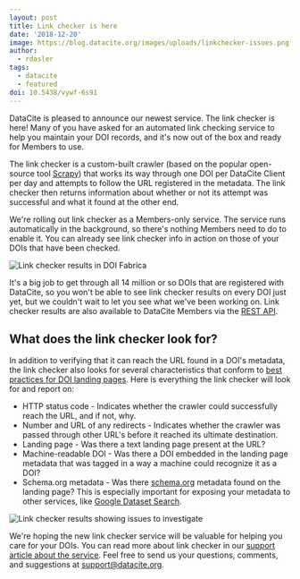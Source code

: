 ```yaml
---
layout: post
title: Link checker is here
date: '2018-12-20'
image: https://blog.datacite.org/images/uploads/linkchecker-issues.png
author:
  - rdasler
tags: 
  - datacite
  - featured
doi: 10.5438/vywf-6s91
---
```


DataCite is pleased to announce our newest service. The link checker is here! Many of you have asked for an automated link checking service to help you maintain your DOI records, and it's now out of the box and ready for Members to use. 

The link checker is a custom-built crawler (based on the popular open-source tool [Scrapy](https://scrapy.org/)) that works its way through one DOI per DataCite Client per day and attempts to follow the URL registered in the metadata. The link checker then returns information about whether or not its attempt was successful and what it found at the other end.  

We're rolling out link checker as a Members-only service. The service runs automatically in the background, so there's nothing Members need to do to enable it. You can already see link checker info in action on those of your DOIs that have been checked. 

![Link checker results in DOI Fabrica](/images/uploads/linkchecker-allsuccessful.png)

It's a big job to get through all 14 million or so DOIs that are registered with DataCite, so you won't be able to see link checker results on every DOI just yet, but we couldn't wait to let you see what we've been working on. Link checker results are also available to DataCite Members via the [REST API](https://support.datacite.org/docs/api). 

## What does the link checker look for?
In addition to verifying that it can reach the URL found in a DOI's metadata, the link checker also looks for several characteristics that conform to [best practices for DOI landing pages](https://support.datacite.org/docs/landing-pages). Here is everything the link checker will look for and report on: 

* HTTP status code - Indicates whether the crawler could successfully reach the URL, and if not, why.
* Number and URL of any redirects - Indicates whether the crawler was passed through other URL's before it reached its ultimate destination. 
* Landing page - Was there a text landing page present at the URL? 
* Machine-readable DOI - Was there a DOI embedded in the landing page metadata that was tagged in a way a machine could recognize it as a DOI?
* Schema.org metadata - Was there [schema.org](https://schema.org) metadata found on the landing page? This is especially important for exposing your metadata to other services, like [Google Dataset Search](https://support.datacite.org/docs/how-do-i-expose-my-datasets-to-google-dataset-search). 

![Link checker results showing issues to investigate](/images/uploads/linkchecker-issues.png)

We're hoping the new link checker service will be valuable for helping you care for your DOIs. You can read more about link checker in our [support article about the service](https://support.datacite.org/docs/link-checker). Feel free to send us your questions, comments, and suggestions at [support@datacite.org](mailto:support@datacite.org).
